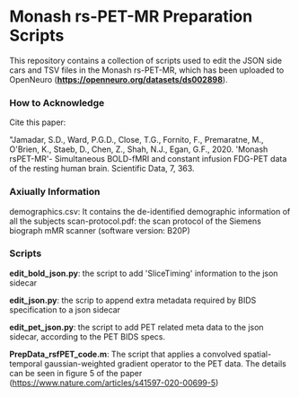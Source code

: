 Monash rs-PET-MR Preparation Scripts
====================================

This repository contains a collection of scripts used to edit the JSON side
cars and TSV files in the Monash rs-PET-MR, which has been uploaded to
OpenNeuro (**https://openneuro.org/datasets/ds002898**).


### How to Acknowledge

Cite this paper: 

"Jamadar, S.D., Ward, P.G.D., Close, T.G., Fornito, F., Premaratne, M., O'Brien, K., Staeb, D., Chen, Z., Shah, N.J., Egan, G.F., 2020. 'Monash rsPET-MR'- Simultaneous BOLD-fMRI and constant infusion FDG-PET data of the resting human brain. Scientific Data, 7, 363.

### Axiually Information

demographics.csv: It contains the de-identified demographic information of all the subjects
scan-protocol.pdf: the scan protocol of the Siemens biograph mMR scanner (software version: B20P)

### Scripts

**edit_bold_json.py**: the script to add 'SliceTiming' information to the json sidecar

**edit_json.py**: the scrip to append extra metadata required by BIDS specification to a json sidecar

**edit_pet_json.py**: the script to add PET related meta data to the json sidecar, according to the PET BIDS specs.

**PrepData_rsfPET_code.m**: The script that applies a convolved spatial-temporal gaussian-weighted gradient operator to the PET data. The details can be seen in figure 5 of the paper (https://www.nature.com/articles/s41597-020-00699-5)
